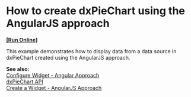 # How to create dxPieChart using the AngularJS approach
<!-- run online -->
**[[Run Online]](https://codecentral.devexpress.com/e5082)**
<!-- run online end -->


<p>This example demonstrates how to display data from a data source in dxPieChart created using the AngularJS approach.</p>
<p><strong>See also:</strong><br /><a href="http://js.devexpress.com/Documentation/Tutorial/UI_Widgets/Configure_Widget_-_Angular_Approach?version=14_1#Modify_Option_Value_at_Runtime">Configure Widget - Angular Approach</a> <br /> <a href="http://chartjs.devexpress.com/Documentation/ApiReference/dxPieChart"><u>dxPieChart API</u></a><u><br /> </u><a href="http://js.devexpress.com/Documentation/Howto/UI_Widgets/AngularJS_Approach?version=14_1"><u>Create a Widget - AngularJS Approach<br /><br /></u></a></p>

<br/>



